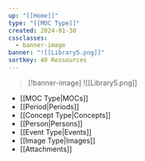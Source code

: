 ```yaml
---
up: "[[Home]]"
type: "[[MOC Type]]"
created: 2024-01-30
cssclasses:
  - banner-image
banner: "![[Library5.png]]"
sortkey: 40 Ressources
---
```

>[!banner-image] ![[Library5.png]]

- [[MOC Type|MOCs]]
- [[Period|Periods]]
- [[Concept Type|Concepts]]
- [[Person|Persons]]
- [[Event Type|Events]]
- [[Image Type|Images]]
- [[Attachments]]